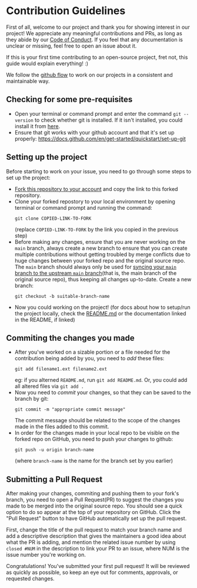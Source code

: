 # Contribution Guidelines

First of all, welcome to our project and thank you for showing interest in our project! We appreciate any meaningful contributions and PRs, as long as they abide by our [Code of Conduct](./CODE_OF_CONDUCT.md).
If you feel that any documentation is unclear or missing, feel free to open an issue about it.

If this is your first time contributing to an open-source project, fret not, this guide would explain everything! :)

We follow the [github flow](https://docs.github.com/en/get-started/quickstart/github-flow) to work on our projects in a consistent and maintainable way.


## Checking for some pre-requisites
- Open your terminal or command prompt and enter the command `git --version` to check whether git is installed. If it isn't installed, you could install it from [here](https://git-scm.com/downloads).
- Ensure that git works with your github account and that it's set up properly: https://docs.github.com/en/get-started/quickstart/set-up-git

## Setting up the project
Before starting to work on your issue, you need to go through some steps to set up the project:
- [Fork this repository to your account](https://docs.github.com/en/github/getting-started-with-github/fork-a-repo) and copy the link to this forked repository.
- Clone your forked repostory to your local environment by opening terminal or command prompt and running the command:
  ```
  git clone COPIED-LINK-TO-FORK
  ```
  (replace `COPIED-LINK-TO-FORK` by the link you copied in the previous step)
- Before making any changes, ensure that you are never working on the `main` branch, always create a new branch to ensure that you can create multiple contributions without getting troubled by merge conflicts due to huge changes between your forked repo and the original source repo. The `main` branch should always only be used for [syncing your `main` branch to the upstream `main` branch](https://twitter.com/i/status/1390382527588798477)(that is, the main branch of the original source repo), thus keeping all changes up-to-date. Create a new branch:
  ```
  git checkout -b suitable-branch-name
  ```
- Now you could working on the project! (for docs about how to setup/run the project locally, check the [README.md](./README.md) or the documentation linked in the README, if linked)


## Commiting the changes you made
- After you've worked on a sizable portion or a file needed for the contribution being added by you, you need to _add_ these files:
  ```
  git add filename1.ext filename2.ext
  ```
  eg: if you alterned `README.md`, run `git add README.md`. Or, you could add all altered files via `git add .`
- Now you need to _commit_ your changes, so that they can be saved to the branch by git:
  ```
  git commit -m "appropriate commit message"
  ```
  The commit message should be related to the scope of the changes made in the files added to this commit.
- In order for the changes made in your local repo to be visible on the forked repo on GitHub, you need to push your changes to github:
  ```
  git push -u origin branch-name
  ```
  (where `branch-name` is the name for the branch set by you earlier)

  
## Submitting a Pull Request
After making your changes, commiting and pushing them to your fork's branch, you need to open a Pull Request(PR) to suggest the changes you made to be merged into the original source repo.
You should see a quick option to do so appear at the top of your repository on GitHub. Click the "Pull Request" button to have GitHub automatically set up the pull request.

First, change the title of the pull request to match your branch name and add a descriptive description that gives the maintainers a good idea about what the PR is adding, and mention the related issue number by using `closed #NUM` in the description to link your PR to an issue, where NUM is the issue number you're working on.

Congratulations! You've submitted your first pull request! It will be reviewed as quickly as possible, so keep an eye out for comments, approvals, or requested changes.
  
  
